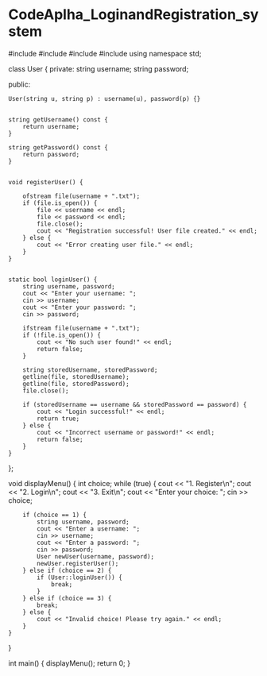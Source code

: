 # CodeAplha_LoginandRegistration_system

#include <iostream>
#include <fstream>
#include <string>
#include <sstream>
using namespace std;

class User {
private:
    string username;
    string password;

public:

    User(string u, string p) : username(u), password(p) {}

 
    string getUsername() const {
        return username;
    }

    string getPassword() const {
        return password;
    }


    void registerUser() {
    
        ofstream file(username + ".txt");
        if (file.is_open()) {
            file << username << endl;
            file << password << endl;
            file.close();
            cout << "Registration successful! User file created." << endl;
        } else {
            cout << "Error creating user file." << endl;
        }
    }


    static bool loginUser() {
        string username, password;
        cout << "Enter your username: ";
        cin >> username;
        cout << "Enter your password: ";
        cin >> password;

        ifstream file(username + ".txt");
        if (!file.is_open()) {
            cout << "No such user found!" << endl;
            return false;
        }

        string storedUsername, storedPassword;
        getline(file, storedUsername);
        getline(file, storedPassword);
        file.close();

        if (storedUsername == username && storedPassword == password) {
            cout << "Login successful!" << endl;
            return true;
        } else {
            cout << "Incorrect username or password!" << endl;
            return false;
        }
    }
};


void displayMenu() {
    int choice;
    while (true) {
        cout << "1. Register\n";
        cout << "2. Login\n";
        cout << "3. Exit\n";
        cout << "Enter your choice: ";
        cin >> choice;

        if (choice == 1) {
            string username, password;
            cout << "Enter a username: ";
            cin >> username;
            cout << "Enter a password: ";
            cin >> password;
            User newUser(username, password);
            newUser.registerUser();
        } else if (choice == 2) {
            if (User::loginUser()) {
                break;  
            }
        } else if (choice == 3) {
            break; 
        } else {
            cout << "Invalid choice! Please try again." << endl;
        }
    }
}

int main() {
    displayMenu();
    return 0;
}
